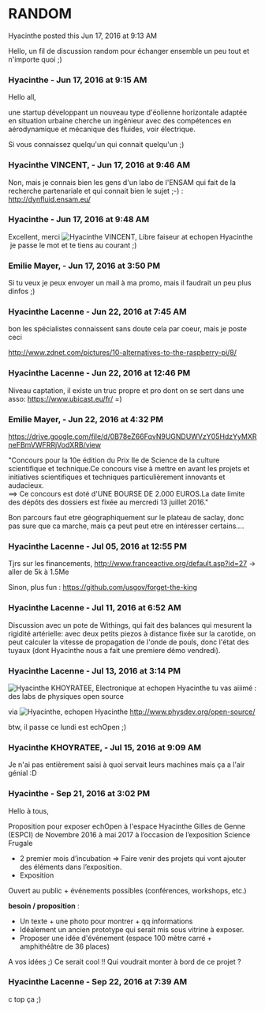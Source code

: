 #  RANDOM

Hyacinthe posted this Jun 17, 2016 at 9:13 AM

Hello, un fil de discussion random pour échanger ensemble un peu tout et
n'importe quoi ;)

### **Hyacinthe** - Jun 17, 2016 at 9:15 AM

Hello all,  
  
une startup développant un nouveau type d'éolienne horizontale adaptée en
situation urbaine cherche un ingénieur avec des compétences en aérodynamique
et mécanique des fluides, voir électrique.  
  
Si vous connaissez quelqu'un qui connait quelqu'un ;)

### **Hyacinthe VINCENT,** - Jun 17, 2016 at 9:46 AM

Non, mais je connais bien les gens d'un labo de l'ENSAM qui fait de la
recherche partenariale et qui connait bien le sujet ;-) :
<http://dynfluid.ensam.eu/>

### **Hyacinthe** - Jun 17, 2016 at 9:48 AM

Excellent, merci  ![Hyacinthe VINCENT, Libre faiseur at
echopen](./../../zz_assets/images/avatars/1275581.png) Hyacinthe  je passe le mot
et te tiens au courant ;)

### **Emilie Mayer,** - Jun 17, 2016 at 3:50 PM

Si tu veux je peux envoyer un mail à ma promo, mais il faudrait un peu plus
dinfos ;)

### **Hyacinthe Lacenne** - Jun 22, 2016 at 7:45 AM

bon les spécialistes connaissent sans doute cela par coeur, mais je poste ceci  
  
<http://www.zdnet.com/pictures/10-alternatives-to-the-raspberry-pi/8/>

### **Hyacinthe Lacenne** - Jun 22, 2016 at 12:46 PM

Niveau captation, il existe un truc propre et pro dont on se sert dans une
asso: <https://www.ubicast.eu/fr/> =)

### **Emilie Mayer,** - Jun 22, 2016 at 4:32 PM

<https://drive.google.com/file/d/0B78eZ66FqvN9UGNDUWVzY05HdzYyMXRneFBmVWFRRjVodXRB/view>  
  
"Concours pour la 10e édition du Prix Ile de Science de la culture
scientifique et technique.Ce concours vise à mettre en avant les projets et
initiatives scientifiques et techniques particulièrement innovants et
audacieux.  
==&gt; Ce concours est doté d'UNE BOURSE DE 2.000 EUROS.La date limite des
dépôts des dossiers est fixée au mercredi 13 juillet 2016."  
  
Bon parcours faut etre géographiquement sur le plateau de saclay, donc pas
sure que ca marche, mais ça peut peut etre en intéresser certains....

### **Hyacinthe Lacenne** - Jul 05, 2016 at 12:55 PM

Tjrs sur les financements, <http://www.franceactive.org/default.asp?id=27>
-&gt; aller de 5k à 1.5Me  
  
Sinon, plus fun : <https://github.com/usgov/forget-the-king>

### **Hyacinthe Lacenne** - Jul 11, 2016 at 6:52 AM

Discussion avec un pote de Withings, qui fait des balances qui mesurent la
rigidité artérielle: avec deux petits piezos à distance fixée sur la carotide,
on peut calculer la vitesse de propagation de l'onde de pouls, donc l'état des
tuyaux (dont Hyacinthe nous a fait une premiere démo vendredi).

### **Hyacinthe Lacenne** - Jul 13, 2016 at 3:14 PM

![Hyacinthe KHOYRATEE, Electronique at
echopen](./../../zz_assets/images/avatars/1249123.png) Hyacinthe  tu vas aiiimé :
des labs de physiques open source  
  
via  ![Hyacinthe, echopen](./../../zz_assets/images/avatars/791737.png) Hyacinthe
<http://www.physdev.org/open-source/>  
  
btw, il passe ce lundi est echOpen ;)

### **Hyacinthe KHOYRATEE,** - Jul 15, 2016 at 9:09 AM

Je n'ai pas entièrement saisi à quoi servait leurs machines mais ça a l'air
génial :D

### **Hyacinthe** - Sep 21, 2016 at 3:02 PM

Hello à tous,  
  
Proposition pour exposer echOpen à l'espace Hyacinthe Gilles de Genne (ESPCI) de
Novembre 2016 à mai 2017 à l’occasion de l’exposition Science Frugale

  * 2 premier mois d’incubation =&gt; Faire venir des projets qui vont ajouter des éléments dans l’exposition. 
  * Exposition 

Ouvert au public + événements possibles (conférences, workshops, etc.)

  

**besoin / proposition** : 

  * Un texte + une photo pour montrer + qq informations 
  * Idéalement un ancien prototype qui serait mis sous vitrine à exposer. 
  * Proposer une idée d'événement (espace 100 mètre carré + amphithéâtre de 36 places)

  
A vos idées ;) Ce serait cool !! Qui voudrait monter à bord de ce projet ?

### **Hyacinthe Lacenne** - Sep 22, 2016 at 7:39 AM

c top ça ;)

